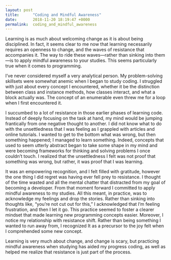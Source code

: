 ```yaml
---
layout: post
title:      "Coding and Mindful Awareness"
date:       2018-11-20 18:19:47 +0000
permalink:  coding_and_mindful_awareness
---
```



Learning is as much about welcoming change as it is about being disciplined. In fact, it seems clear to me now that learning necessarily requires an openness to change, and the waves of resistance that accompanies it. The way to ride these waves—rather than sinking into them—is to apply mindful awareness to your studies. This seems particularly true when it comes to programming.

I’ve never considered myself a very analytical person. My problem-solving skillsets were somewhat anemic when I began to study coding. I struggled with just about every concept I encountered, whether it be the distinction between class and instance methods, how classes interact, and what a block actually was. The concept of an enumerable even threw me for a loop when I first encountered it.

I succumbed to a lot of resistance in those earlier phases of learning code. Instead of deeply focusing on the task at hand, my mind would be jumping frantically from one negative thought to another. I did not know what to do with the unsettledness that I was feeling as I grappled with articles and online tutorials. I wanted to get to the bottom what was wrong, but then something happened; I managed to learn something. Indeed, concepts that used to seem utterly abstract began to take some shape in my mind and were becoming frameworks for thinking and solving problems I once couldn’t touch. I realized that the unsettledness I felt was not proof that something was wrong, but rather, it was proof that I was learning.

It was an empowering recognition, and I felt filled with gratitude, however the one thing I did regret was having ever fell prey to resistance. I thought of the time wasted and all the mental chatter that distracted from my goal of becoming a developer. From that moment forward I committed to apply mindful awareness to my studies. All this meant, in practice, was to acknowledge my feelings and drop the stories. Rather than sinking into thoughts like, “you’re not cut out for this,” I acknowledged that I’m feeling frustration, and then I let it go. This practice seemed to foster a clearer mindset that made learning new programming concepts easier. Moreover, I notice my relationship with resistance shift. Rather than being something I wanted to run away from, I recognized It as a precursor to the joy felt when I comprehended some new concept. 

Learning is very much about change, and change is scary, but practicing mindful awareness when studying has aided my progress coding, as well as helped me realize that resistance is just part of the process. 

  

 

